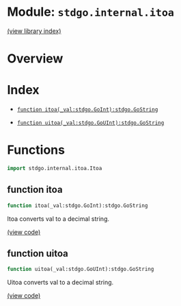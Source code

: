 # Module: `stdgo.internal.itoa`

[(view library index)](../../stdgo.md)


# Overview


 


# Index


- [`function itoa(_val:stdgo.GoInt):stdgo.GoString`](<#function-itoa>)

- [`function uitoa(_val:stdgo.GoUInt):stdgo.GoString`](<#function-uitoa>)

# Functions


```haxe
import stdgo.internal.itoa.Itoa
```


## function itoa


```haxe
function itoa(_val:stdgo.GoInt):stdgo.GoString
```


Itoa converts val to a decimal string. 


[\(view code\)](<./Itoa.hx#L16>)


## function uitoa


```haxe
function uitoa(_val:stdgo.GoUInt):stdgo.GoString
```


Uitoa converts val to a decimal string. 


[\(view code\)](<./Itoa.hx#L26>)


